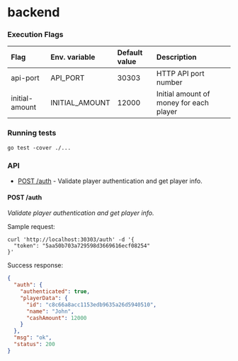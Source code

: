 # backend

### <a name="execution_flags"></a>Execution Flags

|Flag|Env. variable|Default value|Description|
|:----|:----|:---|:---|
|api-port|API_PORT|30303|HTTP API port number|
|initial-amount|INITIAL_AMOUNT|12000|Initial amount of money for each player|

### Running tests

`go test -cover ./...`

### API

* [POST /auth](#post_auth) - Validate player authentication and get player info.

#### <a name="post_auth"></a>POST /auth

*Validate player authentication and get player info.*

Sample request:

```
curl 'http://localhost:30303/auth' -d '{
  "token": "5aa50b703a729598d3669616ecf08254"
}'
```

Success response:

```json
{
  "auth": {
    "authenticated": true,
    "playerData": {
      "id": "c8c66a8acc1153edb9635a26d5940510",
      "name": "John",
      "cashAmount": 12000
    }
  },
  "msg": "ok",
  "status": 200
}
```